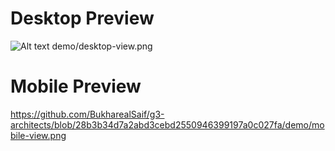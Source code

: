 # Desktop Preview
![Alt text](demo/desktop-view.png?raw=true "Optional Title")
demo/desktop-view.png

# Mobile Preview
https://github.com/BukharealSaif/g3-architects/blob/28b3b34d7a2abd3cebd2550946399197a0c027fa/demo/mobile-view.png
